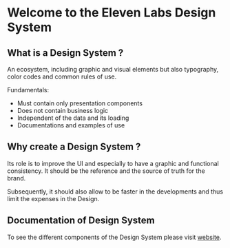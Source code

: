 # Welcome to the Eleven Labs Design System

## What is a Design System ?

An ecosystem, including graphic and visual elements but also typography, color codes and common rules of use.

Fundamentals:
- Must contain only presentation components
- Does not contain business logic
- Independent of the data and its loading
- Documentations and examples of use

## Why create a Design System ?

Its role is to improve the UI and especially to have a graphic and functional consistency. It should be the reference and the source of truth for the brand.

Subsequently, it should also allow to be faster in the developments and thus limit the expenses in the Design.

## Documentation of Design System

To see the different components of the Design System please visit [website](https://eleven-labs.github.io/design-system/).
